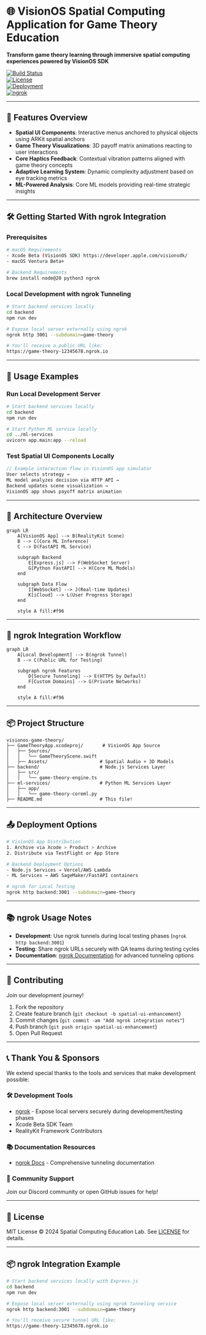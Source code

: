 # 🌐 VisionOS Spatial Computing Application for Game Theory Education  

**Transform game theory learning through immersive spatial computing experiences powered by VisionOS SDK**

[![Build Status](https://img.shields.io/badge/Build-Success-brightgreen)](https://github.com/yourusername/visionos-game-theory/actions)  
[![License](https://img.shields.io/badge/License-MIT-blue)](LICENSE)  
[![Deployment](https://img.shields.io/badge/Deploy-TestFlight-orange)](https://testflight.apple.com)  
[![ngrok](https://img.shields.io/badge/ngrok-Expose_Local-brightgreen)](https://ngrok.com/)

---

## 🚀 Features Overview  
- **Spatial UI Components**: Interactive menus anchored to physical objects using ARKit spatial anchors  
- **Game Theory Visualizations**: 3D payoff matrix animations reacting to user interactions  
- **Core Haptics Feedback**: Contextual vibration patterns aligned with game theory concepts  
- **Adaptive Learning System**: Dynamic complexity adjustment based on eye tracking metrics  
- **ML-Powered Analysis**: Core ML models providing real-time strategic insights  

---

## 🛠️ Getting Started With ngrok Integration  

### Prerequisites  
```bash
# macOS Requirements  
- Xcode Beta (VisionOS SDK) https://developer.apple.com/visionsdk/  
- macOS Ventura Beta+  

# Backend Requirements  
brew install node@20 python3 ngrok
```

### Local Development with ngrok Tunneling  
```bash
# Start backend services locally  
cd backend  
npm run dev  

# Expose local server externally using ngrok  
ngrok http 3001 --subdomain=game-theory

# You'll receive a public URL like:
https://game-theory-12345678.ngrok.io
```

---

## 🧪 Usage Examples  

### Run Local Development Server  
```bash
# Start backend services locally  
cd backend  
npm run dev  

# Start Python ML service locally  
cd ../ml-services  
uvicorn app.main:app --reload
```

### Test Spatial UI Components Locally  
```swift
// Example interaction flow in VisionOS app simulator  
User selects strategy → 
ML model analyzes decision via HTTP API → 
Backend updates scene visualization → 
VisionOS app shows payoff matrix animation
```

---

## 🧩 Architecture Overview  
```mermaid
graph LR
    A[VisionOS App] --> B(RealityKit Scene)
    B --> C(Core ML Inference)
    C --> D(FastAPI ML Service)
    
    subgraph Backend
        E[Express.js] --> F(WebSocket Server)
        G[Python FastAPI] --> H(Core ML Models)
    end
    
    subgraph Data Flow
        I[WebSocket] --> J(Real-time Updates)
        K[iCloud] --> L(User Progress Storage)
    end
    
    style A fill:#f96
```

---

## 🧪 ngrok Integration Workflow  

```mermaid
graph LR
    A[Local Development] --> B(ngrok Tunnel)
    B --> C(Public URL for Testing)
    
    subgraph ngrok Features
        D[Secure Tunneling] --> E(HTTPS by Default)
        F[Custom Domains] --> G(Private Networks)
    end
    
    style A fill:#f96
```

---

## 📦 Project Structure  
```
visionos-game-theory/
├── GameTheoryApp.xcodeproj/       # VisionOS App Source  
│   ├── Sources/
│   │   └── GameTheoryScene.swift
│   ├── Assets/                   # Spatial Audio + 3D Models  
├── backend/                      # Node.js Services Layer
│   ├── src/
│   │   └── game-theory-engine.ts
├── ml-services/                  # Python ML Services Layer
│   ├── app/
│   │   └── game-theory-coreml.py
├── README.md                     # This file!
```

---

## 📤 Deployment Options  
```bash
# VisionOS App Distribution  
1. Archive via Xcode > Product > Archive  
2. Distribute via TestFlight or App Store  

# Backend Deployment Options  
- Node.js Services → Vercel/AWS Lambda  
- ML Services → AWS SageMaker/FastAPI containers  

# ngrok for Local Testing
ngrok http backend:3001 --subdomain=game-theory
```

---

## 📚 ngrok Usage Notes  
- **Development**: Use ngrok tunnels during local testing phases (`ngrok http backend:3001`)
- **Testing**: Share ngrok URLs securely with QA teams during testing cycles
- **Documentation**: [ngrok Documentation](https://ngrok.com/docs) for advanced tunneling options

---

## 🤝 Contributing  
Join our development journey!  

1. Fork the repository  
2. Create feature branch (`git checkout -b spatial-ui-enhancement`)  
3. Commit changes (`git commit -am "Add ngrok integration notes"`)  
4. Push branch (`git push origin spatial-ui-enhancement`)  
5. Open Pull Request  

---

## 📞 Thank You & Sponsors  

We extend special thanks to the tools and services that make development possible:

### 🛠️ Development Tools  
- [ngrok](https://ngrok.com/) - Expose local servers securely during development/testing phases  
- Xcode Beta SDK Team  
- RealityKit Framework Contributors  

### 📚 Documentation Resources  
- [ngrok Docs](https://ngrok.com/docs) - Comprehensive tunneling documentation  

### 🧠 Community Support  
Join our Discord community or open GitHub issues for help!

---

## 📜 License  
MIT License ©️ 2024 Spatial Computing Education Lab. See [LICENSE](LICENSE) for details.

---

## 📦 ngrok Integration Example  
```bash
# Start backend services locally with Express.js
cd backend
npm run dev

# Expose local server externally using ngrok tunneling service
ngrok http backend:3001 --subdomain=game-theory

# You'll receive secure tunnel URL like:
https://game-theory-12345678.ngrok.io
```
